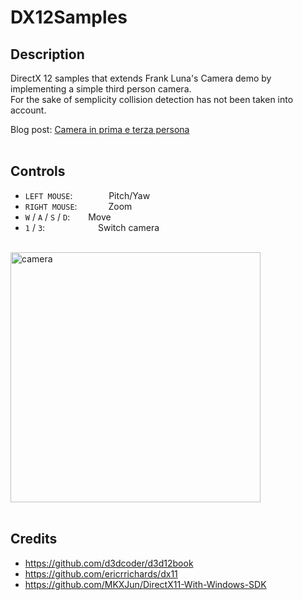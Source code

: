 # DX12Samples
## Description
DirectX 12 samples that extends Frank Luna's Camera demo by implementing a simple third person camera. <br />
For the sake of semplicity collision detection has not been taken into account. <br />

Blog post: [Camera in prima e terza persona](https://paminerva.blogspot.com/2021/09/12-camera-in-prima-e-terza-persona.html) <br /> <br />

## Controls
* `LEFT MOUSE`: &ensp;&ensp;&ensp;&ensp;&ensp;&ensp;&nbsp;&nbsp; Pitch/Yaw <br />
* `RIGHT MOUSE`: &ensp;&ensp;&ensp;&ensp;&ensp;&ensp; Zoom <br />
* `W` / `A` / `S` / `D`: &ensp;&ensp;&ensp; Move <br />
* `1` / `3`: &ensp;&ensp;&ensp;&ensp;&ensp;&ensp;&ensp;&ensp;&ensp;&ensp;&ensp; Switch camera <br /><br />

<!---
![](images/camera.gif) <br /><br />
-->
<img src="images/camera.gif" alt="camera" width="400"/>  <br /><br />

## Credits <br />
* https://github.com/d3dcoder/d3d12book <br />
* https://github.com/ericrrichards/dx11 <br />
*  https://github.com/MKXJun/DirectX11-With-Windows-SDK
